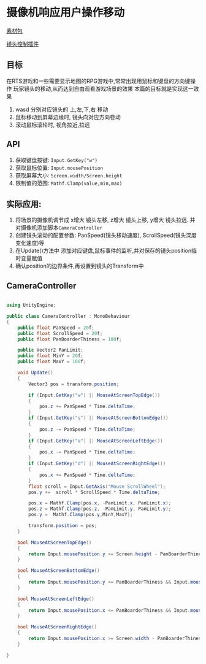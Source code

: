 # 摄像机响应用户操作移动

[素材包](http://devassets.com/assets/desert-environment/)

[镜头控制插件](https://www.youtube.com/redirect?q=https%3A%2F%2Fwww.assetstore.unity3d.com%2F%23%21%2Fcontent%2F43321&event=video_description&v=cfjLQrMGEb4&redir_token=Lm3IbJizFst7-PTsXoATNaMUf-58MTUxNDIwNjgxNEAxNTE0MTIwNDE0)
## 目标

在RTS游戏和一些需要显示地图的RPG游戏中,常常出现用鼠标和键盘的方向键操作 玩家镜头的移动,从而达到自由观看游戏场景的效果
本篇的目标就是实现这一效果

1. wasd 分别对应镜头的 上,左,下,右 移动
2. 鼠标移动到屏幕边缘时, 镜头向对应方向卷动
3. 滚动鼠标滚轮时, 视角拉近,拉远

## API
1. 获取键盘按键: `Input.GetKey("w")`
2. 获取鼠标位置: `Input.mousePosition` 
3. 获取屏幕大小: `Screen.width/Screen.height`
4. 限制值的范围: `Mathf.Clamp(value,min,max)`

## 实际应用:
1. 将场景的摄像机调节成 x增大 镜头左移, z增大 镜头上移, y增大 镜头拉远. 并对摄像机添加脚本`CameraController`
2. 创建镜头滚动的配置参数: PanSpeed(镜头移动速度), ScrollSpeed(镜头深度变化速度)等
3. 在Update()方法中 添加对应键盘,鼠标事件的监听,并对保存的镜头position临时变量赋值
4. 确认position的边界条件,再设置到镜头的Transform中

## CameraController

```C#

using UnityEngine;

public class CameraController : MonoBehaviour
{
    public float PanSpeed = 20f;
    public float ScrollSpeed = 20f;
    public float PanBoarderThiness = 100f;

    public Vector2 PanLimit;
	public float MinY = 20f;
	public float MaxY = 100f;

    void Update()
    {
        Vector3 pos = transform.position;

        if (Input.GetKey("w") || MouseAtScreenTopEdge())
        {
            pos.z += PanSpeed * Time.deltaTime;
        }
        if (Input.GetKey("s") || MouseAtScreenBottomEdge())
        {
            pos.z -= PanSpeed * Time.deltaTime;
        }
        if (Input.GetKey("a") || MouseAtScreenLeftEdge())
        {
            pos.x -= PanSpeed * Time.deltaTime;
        }
        if (Input.GetKey("d") || MouseAtScreenRightEdge())
        {
            pos.x += PanSpeed * Time.deltaTime;
        }
        float scroll = Input.GetAxis("Mouse ScrollWheel");
		pos.y +=  scroll * ScrollSpeed * Time.deltaTime;

        pos.x = Mathf.Clamp(pos.x, -PanLimit.x, PanLimit.x);
        pos.z = Mathf.Clamp(pos.z, -PanLimit.y, PanLimit.y);
        pos.y =  Mathf.Clamp(pos.y,MinY,MaxY);

        transform.position = pos;
    }

    bool MouseAtScreenTopEdge()
    {
        return Input.mousePosition.y >= Screen.height - PanBoarderThiness && Input.mousePosition.y <= Screen.height;
    }

    bool MouseAtScreenBottomEdge()
    {
        return Input.mousePosition.y <= PanBoarderThiness && Input.mousePosition.y >= 0;
    }

    bool MouseAtScreenLeftEdge()
    {
        return Input.mousePosition.x <= PanBoarderThiness && Input.mousePosition.x >= 0;
    }

    bool MouseAtScreenRightEdge()
    {
        return Input.mousePosition.x >= Screen.width - PanBoarderThiness && Input.mousePosition.x <= Screen.width;
    }

}

```
